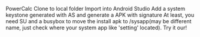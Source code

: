 PowerCalc
Clone to local folder
Import into Android Studio
Add a system keystone generated with AS and generate a APK with signature
At least, you need SU and a busybox to move the install apk to /sysapp(may be different name, just check where your system app like 'setting' located).
Try it our!
